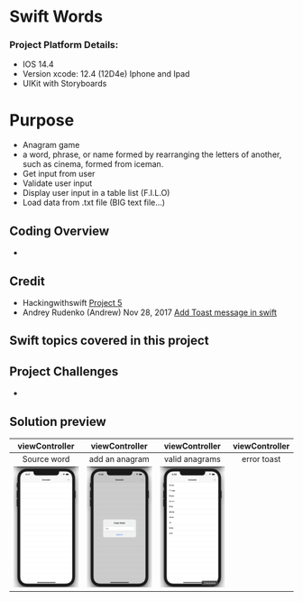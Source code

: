 # Swift Words
### Project Platform Details:
* IOS 14.4
* Version xcode: 12.4 (12D4e) Iphone and Ipad
* UIKit with Storyboards

# Purpose
* Anagram game 
* a word, phrase, or name formed by rearranging the letters of another, such as cinema, formed from iceman.
* Get input from user
* Validate user input
* Display user input in a table list (F.I.L.O)
* Load data from .txt file (BIG text file...)
## Coding Overview
* 
## Credit
* Hackingwithswift [Project 5](https://www.hackingwithswift.com/100/27)
* Andrey Rudenko (Andrew) Nov 28, 2017 [Add Toast message in swift](https://stackoverflow.com/questions/31540375/how-to-toast-message-in-swift) 
## Swift topics covered in this project

## Project Challenges
*
## Solution preview
| viewController | viewController | viewController | viewController |
| :---------------: | :---------------: | :---------------: | :---------------: |
| Source word   |  add an anagram | valid anagrams | error toast |
| <img src="https://github.com/benjkent/Hacking-with-swift-05-SwiftWords/blob/main/screenshots/anagramword.png" > | <img src="https://github.com/benjkent/Hacking-with-swift-05-SwiftWords/blob/main/screenshots/EnterAWord.png" > | <img src="https://github.com/benjkent/Hacking-with-swift-05-SwiftWords/blob/main/screenshots/listofwords.png" > | <img src="">  | 


